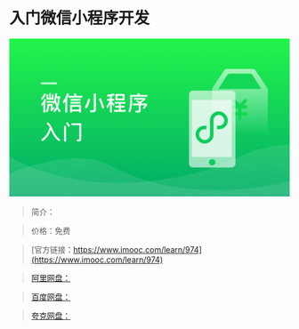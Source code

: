 # 入门微信小程序开发

![img](../../assets/5fe443030001cd9e05400304.jpg)

> 简介：

> 价格：免费

> [官方链接：https://www.imooc.com/learn/974](https://www.imooc.com/learn/974)

> [阿里网盘：]()

> [百度网盘：]()

> [夸克网盘：]()
